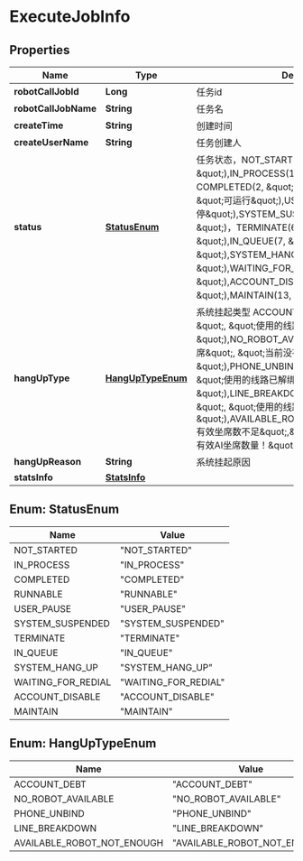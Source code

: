 

# ExecuteJobInfo

## Properties

Name | Type | Description | Notes
------------ | ------------- | ------------- | -------------
**robotCallJobId** | **Long** | 任务id |  [optional]
**robotCallJobName** | **String** | 任务名 |  [optional]
**createTime** | **String** | 创建时间 |  [optional]
**createUserName** | **String** | 任务创建人 |  [optional]
**status** | [**StatusEnum**](#StatusEnum) | 任务状态，NOT_STARTED(0, \&quot;未开始\&quot;),IN_PROCESS(1, \&quot;进行中\&quot;)，COMPLETED(2, \&quot;已完成\&quot;),RUNNABLE(3, \&quot;可运行\&quot;),USER_PAUSE(4, \&quot;用户暂停\&quot;),SYSTEM_SUSPENDED(5, \&quot;系统暂停\&quot;)，TERMINATE(6, \&quot;已终止\&quot;),IN_QUEUE(7, \&quot;排队中\&quot;),SYSTEM_HANG_UP(10, \&quot;系统挂起\&quot;),WAITING_FOR_REDIAL(11, \&quot;等待重呼\&quot;),ACCOUNT_DISABLE(12, \&quot;账户禁用\&quot;),MAINTAIN(13, \&quot;系统维护\&quot;); |  [optional]
**hangUpType** | [**HangUpTypeEnum**](#HangUpTypeEnum) | 系统挂起类型 ACCOUNT_DEBT(0, \&quot;账户欠费\&quot;, \&quot;使用的线路账户已欠费\&quot;),NO_ROBOT_AVAILABLE(1, \&quot;没有可用坐席\&quot;, \&quot;当前没有可用坐席\&quot;),PHONE_UNBIND(2, \&quot;线路已解绑\&quot;, \&quot;使用的线路已解绑\&quot;),LINE_BREAKDOWN(3, \&quot;线路故障\&quot;, \&quot;使用的线路状态均为故障\&quot;),AVAILABLE_ROBOT_NOT_ENOUGH(4,\&quot;有效坐席数不足\&quot;,\&quot;有效坐席数不足，请检查有效AI坐席数量！\&quot;); |  [optional]
**hangUpReason** | **String** | 系统挂起原因 |  [optional]
**statsInfo** | [**StatsInfo**](StatsInfo.md) |  |  [optional]



## Enum: StatusEnum

Name | Value
---- | -----
NOT_STARTED | &quot;NOT_STARTED&quot;
IN_PROCESS | &quot;IN_PROCESS&quot;
COMPLETED | &quot;COMPLETED&quot;
RUNNABLE | &quot;RUNNABLE&quot;
USER_PAUSE | &quot;USER_PAUSE&quot;
SYSTEM_SUSPENDED | &quot;SYSTEM_SUSPENDED&quot;
TERMINATE | &quot;TERMINATE&quot;
IN_QUEUE | &quot;IN_QUEUE&quot;
SYSTEM_HANG_UP | &quot;SYSTEM_HANG_UP&quot;
WAITING_FOR_REDIAL | &quot;WAITING_FOR_REDIAL&quot;
ACCOUNT_DISABLE | &quot;ACCOUNT_DISABLE&quot;
MAINTAIN | &quot;MAINTAIN&quot;



## Enum: HangUpTypeEnum

Name | Value
---- | -----
ACCOUNT_DEBT | &quot;ACCOUNT_DEBT&quot;
NO_ROBOT_AVAILABLE | &quot;NO_ROBOT_AVAILABLE&quot;
PHONE_UNBIND | &quot;PHONE_UNBIND&quot;
LINE_BREAKDOWN | &quot;LINE_BREAKDOWN&quot;
AVAILABLE_ROBOT_NOT_ENOUGH | &quot;AVAILABLE_ROBOT_NOT_ENOUGH&quot;



